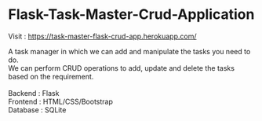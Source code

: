 # Flask-Task-Master-Crud-Application

Visit : https://task-master-flask-crud-app.herokuapp.com/

A task manager in which we can add and manipulate the tasks you need to do. <br/>
We can perform CRUD operations to add, update and delete the tasks based on the requirement. <br/>
<br/>
Backend : Flask <br />
Frontend : HTML/CSS/Bootstrap <br />
Database : SQLite <br />
